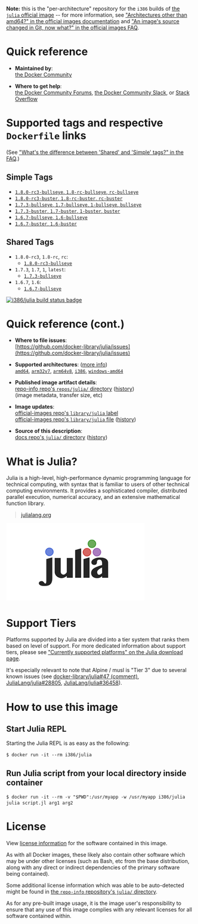 <!--

********************************************************************************

WARNING:

    DO NOT EDIT "julia/README.md"

    IT IS AUTO-GENERATED

    (from the other files in "julia/" combined with a set of templates)

********************************************************************************

-->

**Note:** this is the "per-architecture" repository for the `i386` builds of [the `julia` official image](https://hub.docker.com/_/julia) -- for more information, see ["Architectures other than amd64?" in the official images documentation](https://github.com/docker-library/official-images#architectures-other-than-amd64) and ["An image's source changed in Git, now what?" in the official images FAQ](https://github.com/docker-library/faq#an-images-source-changed-in-git-now-what).

# Quick reference

-	**Maintained by**:  
	[the Docker Community](https://github.com/docker-library/julia)

-	**Where to get help**:  
	[the Docker Community Forums](https://forums.docker.com/), [the Docker Community Slack](https://dockr.ly/slack), or [Stack Overflow](https://stackoverflow.com/search?tab=newest&q=docker)

# Supported tags and respective `Dockerfile` links

(See ["What's the difference between 'Shared' and 'Simple' tags?" in the FAQ](https://github.com/docker-library/faq#whats-the-difference-between-shared-and-simple-tags).)

## Simple Tags

-	[`1.8.0-rc3-bullseye`, `1.8-rc-bullseye`, `rc-bullseye`](https://github.com/docker-library/julia/blob/c47c79304bfb2fcc84eb6cef1cae082869776b3b/1.8-rc/bullseye/Dockerfile)
-	[`1.8.0-rc3-buster`, `1.8-rc-buster`, `rc-buster`](https://github.com/docker-library/julia/blob/c47c79304bfb2fcc84eb6cef1cae082869776b3b/1.8-rc/buster/Dockerfile)
-	[`1.7.3-bullseye`, `1.7-bullseye`, `1-bullseye`, `bullseye`](https://github.com/docker-library/julia/blob/49b9c7c10d6ccc0360c3f1cd15b3236e6658d411/1.7/bullseye/Dockerfile)
-	[`1.7.3-buster`, `1.7-buster`, `1-buster`, `buster`](https://github.com/docker-library/julia/blob/49b9c7c10d6ccc0360c3f1cd15b3236e6658d411/1.7/buster/Dockerfile)
-	[`1.6.7-bullseye`, `1.6-bullseye`](https://github.com/docker-library/julia/blob/e0d0364c90b544d2d6de097e324ff7cc538613e8/1.6/bullseye/Dockerfile)
-	[`1.6.7-buster`, `1.6-buster`](https://github.com/docker-library/julia/blob/e0d0364c90b544d2d6de097e324ff7cc538613e8/1.6/buster/Dockerfile)

## Shared Tags

-	`1.8.0-rc3`, `1.8-rc`, `rc`:
	-	[`1.8.0-rc3-bullseye`](https://github.com/docker-library/julia/blob/c47c79304bfb2fcc84eb6cef1cae082869776b3b/1.8-rc/bullseye/Dockerfile)
-	`1.7.3`, `1.7`, `1`, `latest`:
	-	[`1.7.3-bullseye`](https://github.com/docker-library/julia/blob/49b9c7c10d6ccc0360c3f1cd15b3236e6658d411/1.7/bullseye/Dockerfile)
-	`1.6.7`, `1.6`:
	-	[`1.6.7-bullseye`](https://github.com/docker-library/julia/blob/e0d0364c90b544d2d6de097e324ff7cc538613e8/1.6/bullseye/Dockerfile)

[![i386/julia build status badge](https://img.shields.io/jenkins/s/https/doi-janky.infosiftr.net/job/multiarch/job/i386/job/julia.svg?label=i386/julia%20%20build%20job)](https://doi-janky.infosiftr.net/job/multiarch/job/i386/job/julia/)

# Quick reference (cont.)

-	**Where to file issues**:  
	[https://github.com/docker-library/julia/issues](https://github.com/docker-library/julia/issues)

-	**Supported architectures**: ([more info](https://github.com/docker-library/official-images#architectures-other-than-amd64))  
	[`amd64`](https://hub.docker.com/r/amd64/julia/), [`arm32v7`](https://hub.docker.com/r/arm32v7/julia/), [`arm64v8`](https://hub.docker.com/r/arm64v8/julia/), [`i386`](https://hub.docker.com/r/i386/julia/), [`windows-amd64`](https://hub.docker.com/r/winamd64/julia/)

-	**Published image artifact details**:  
	[repo-info repo's `repos/julia/` directory](https://github.com/docker-library/repo-info/blob/master/repos/julia) ([history](https://github.com/docker-library/repo-info/commits/master/repos/julia))  
	(image metadata, transfer size, etc)

-	**Image updates**:  
	[official-images repo's `library/julia` label](https://github.com/docker-library/official-images/issues?q=label%3Alibrary%2Fjulia)  
	[official-images repo's `library/julia` file](https://github.com/docker-library/official-images/blob/master/library/julia) ([history](https://github.com/docker-library/official-images/commits/master/library/julia))

-	**Source of this description**:  
	[docs repo's `julia/` directory](https://github.com/docker-library/docs/tree/master/julia) ([history](https://github.com/docker-library/docs/commits/master/julia))

# What is Julia?

Julia is a high-level, high-performance dynamic programming language for technical computing, with syntax that is familiar to users of other technical computing environments. It provides a sophisticated compiler, distributed parallel execution, numerical accuracy, and an extensive mathematical function library.

> [julialang.org](http://julialang.org/)

![logo](https://raw.githubusercontent.com/docker-library/docs/520519ad7db3ea9fd5d3590e836c839a0ffd6f19/julia/logo.png)

# Support Tiers

Platforms supported by Julia are divided into a tier system that ranks them based on level of support. For more dedicated information about support tiers, please see ["Currently supported platforms" on the Julia download page](https://julialang.org/downloads/#currently_supported_platforms).

It's especially relevant to note that Alpine / musl is "Tier 3" due to several known issues (see [docker-library/julia#47 (comment)](https://github.com/docker-library/julia/pull/47#issuecomment-652661869), [JuliaLang/julia#28805](https://github.com/JuliaLang/julia/issues/28805), [JuliaLang/julia#36458](https://github.com/JuliaLang/julia/issues/36458)).

# How to use this image

## Start Julia REPL

Starting the Julia REPL is as easy as the following:

```console
$ docker run -it --rm i386/julia
```

## Run Julia script from your local directory inside container

```console
$ docker run -it --rm -v "$PWD":/usr/myapp -w /usr/myapp i386/julia julia script.jl arg1 arg2
```

# License

View [license information](http://julialang.org/) for the software contained in this image.

As with all Docker images, these likely also contain other software which may be under other licenses (such as Bash, etc from the base distribution, along with any direct or indirect dependencies of the primary software being contained).

Some additional license information which was able to be auto-detected might be found in [the `repo-info` repository's `julia/` directory](https://github.com/docker-library/repo-info/tree/master/repos/julia).

As for any pre-built image usage, it is the image user's responsibility to ensure that any use of this image complies with any relevant licenses for all software contained within.
